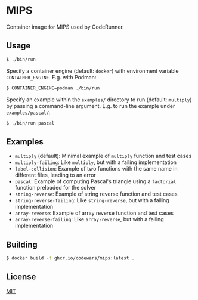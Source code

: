 # MIPS

Container image for MIPS used by CodeRunner.

## Usage

```bash
$ ./bin/run
```

Specify a container engine (default: `docker`) with environment variable `CONTAINER_ENGINE`. E.g. with Podman:

```bash
$ CONTAINER_ENGINE=podman ./bin/run
```

Specify an example within the `examples/` directory to run (default: `multiply`) by passing a command-line argument. E.g. to run the example under `examples/pascal/`:

```bash
$ ./bin/run pascal
```

## Examples

- `multiply` (default): Minimal example of `multiply` function and test cases
- `multiply-failing`: Like `multiply`, but with a failing implementation
- `label-collision`: Example of two functions with the same name in different files, leading to an error
- `pascal`: Example of computing Pascal's triangle using a `factorial` function preloaded for the solver
- `string-reverse`: Example of string reverse function and test cases
- `string-reverse-failing`: Like `string-reverse`, but with a failing implementation
- `array-reverse`: Example of array reverse function and test cases
- `array-reverse-failing`: Like `array-reverse`, but with a failing implementation

## Building

```bash
$ docker build -t ghcr.io/codewars/mips:latest .
```

## License

[MIT](./LICENSE)
